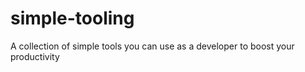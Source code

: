 # simple-tooling
A collection of simple tools you can use as a developer to boost your productivity
